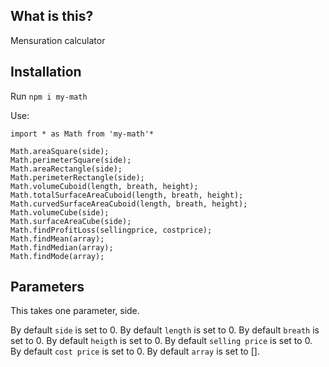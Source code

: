 ## What is this?
Mensuration calculator

## Installation
Run `npm i my-math`

Use:
```
import * as Math from 'my-math'*

Math.areaSquare(side);
Math.perimeterSquare(side);
Math.areaRectangle(side);
Math.perimeterRectangle(side);
Math.volumeCuboid(length, breath, height);
Math.totalSurfaceAreaCuboid(length, breath, height);
Math.curvedSurfaceAreaCuboid(length, breath, height);
Math.volumeCube(side);
Math.surfaceAreaCube(side);
Math.findProfitLoss(sellingprice, costprice);
Math.findMean(array);
Math.findMedian(array);
Math.findMode(array);
```

## Parameters
This takes one parameter, side.

By default `side` is set to 0.
By default `length` is set to 0.
By default `breath` is set to 0.
By default `heigth` is set to 0.
By default `selling price` is set to 0.
By default `cost price` is set to 0.
By default `array` is set to [].
